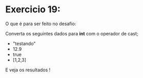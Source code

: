 # Exercicio 19:

O que é para ser feito no desafio:

Converta os seguintes dados para **int** com o operador de cast;

-   "testando"
-   12.9
-   true
-   [1,2,3]

E veja os resultados !
